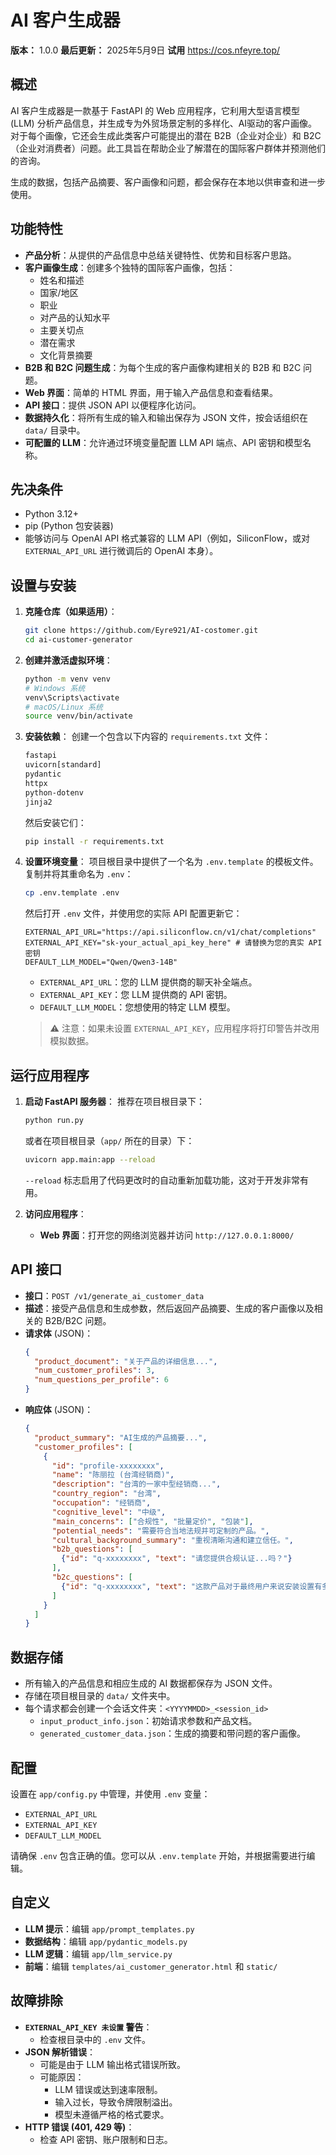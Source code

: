 # AI 客户生成器

**版本：** 1.0.0
**最后更新：** 2025年5月9日
**试用** https://cos.nfeyre.top/

## 概述

AI 客户生成器是一款基于 FastAPI 的 Web 应用程序，它利用大型语言模型 (LLM) 分析产品信息，并生成专为外贸场景定制的多样化、AI驱动的客户画像。对于每个画像，它还会生成此类客户可能提出的潜在 B2B（企业对企业）和 B2C（企业对消费者）问题。此工具旨在帮助企业了解潜在的国际客户群体并预测他们的咨询。

生成的数据，包括产品摘要、客户画像和问题，都会保存在本地以供审查和进一步使用。

## 功能特性

* **产品分析**：从提供的产品信息中总结关键特性、优势和目标客户思路。
* **客户画像生成**：创建多个独特的国际客户画像，包括：
    * 姓名和描述
    * 国家/地区
    * 职业
    * 对产品的认知水平
    * 主要关切点
    * 潜在需求
    * 文化背景摘要
* **B2B 和 B2C 问题生成**：为每个生成的客户画像构建相关的 B2B 和 B2C 问题。
* **Web 界面**：简单的 HTML 界面，用于输入产品信息和查看结果。
* **API 接口**：提供 JSON API 以便程序化访问。
* **数据持久化**：将所有生成的输入和输出保存为 JSON 文件，按会话组织在 `data/` 目录中。
* **可配置的 LLM**：允许通过环境变量配置 LLM API 端点、API 密钥和模型名称。

## 先决条件

* Python 3.12+
* pip (Python 包安装器)
* 能够访问与 OpenAI API 格式兼容的 LLM API（例如，SiliconFlow，或对 `EXTERNAL_API_URL` 进行微调后的 OpenAI 本身）。

## 设置与安装

1.  **克隆仓库（如果适用）**：
    ```bash
    git clone https://github.com/Eyre921/AI-costomer.git
    cd ai-customer-generator
    ```

2.  **创建并激活虚拟环境**：
    ```bash
    python -m venv venv
    # Windows 系统
    venv\Scripts\activate
    # macOS/Linux 系统
    source venv/bin/activate
    ```

3.  **安装依赖**：
    创建一个包含以下内容的 `requirements.txt` 文件：
    ```txt
    fastapi
    uvicorn[standard]
    pydantic
    httpx
    python-dotenv
    jinja2
    ```
    然后安装它们：
    ```bash
    pip install -r requirements.txt
    ```

4.  **设置环境变量**：
    项目根目录中提供了一个名为 `.env.template` 的模板文件。复制并将其重命名为 `.env`：
    ```bash
    cp .env.template .env
    ```
    然后打开 `.env` 文件，并使用您的实际 API 配置更新它：
    ```env
    EXTERNAL_API_URL="https://api.siliconflow.cn/v1/chat/completions"
    EXTERNAL_API_KEY="sk-your_actual_api_key_here" # 请替换为您的真实 API 密钥
    DEFAULT_LLM_MODEL="Qwen/Qwen3-14B"
    ```
    * `EXTERNAL_API_URL`：您的 LLM 提供商的聊天补全端点。
    * `EXTERNAL_API_KEY`：您 LLM 提供商的 API 密钥。
    * `DEFAULT_LLM_MODEL`：您想使用的特定 LLM 模型。

    > ⚠️ 注意：如果未设置 `EXTERNAL_API_KEY`，应用程序将打印警告并改用模拟数据。

## 运行应用程序

1.  **启动 FastAPI 服务器**：
    推荐在项目根目录下：
    ```bash
    python run.py
    ```
    或者在项目根目录（`app/` 所在的目录）下：
    ```bash
    uvicorn app.main:app --reload
    ```
    `--reload` 标志启用了代码更改时的自动重新加载功能，这对于开发非常有用。

2.  **访问应用程序**：
    * **Web 界面**：打开您的网络浏览器并访问 `http://127.0.0.1:8000/`

## API 接口

* **接口**：`POST /v1/generate_ai_customer_data`
* **描述**：接受产品信息和生成参数，然后返回产品摘要、生成的客户画像以及相关的 B2B/B2C 问题。
* **请求体** (JSON)：
    ```json
    {
      "product_document": "关于产品的详细信息...",
      "num_customer_profiles": 3,
      "num_questions_per_profile": 6
    }
    ```
* **响应体** (JSON)：
    ```json
    {
      "product_summary": "AI生成的产品摘要...",
      "customer_profiles": [
        {
          "id": "profile-xxxxxxxx",
          "name": "陈丽拉 (台湾经销商)",
          "description": "台湾的一家中型经销商...",
          "country_region": "台湾",
          "occupation": "经销商",
          "cognitive_level": "中级",
          "main_concerns": ["合规性", "批量定价", "包装"],
          "potential_needs": "需要符合当地法规并可定制的产品。",
          "cultural_background_summary": "重视清晰沟通和建立信任。",
          "b2b_questions": [
            {"id": "q-xxxxxxxx", "text": "请您提供合规认证...吗？"}
          ],
          "b2c_questions": [
            {"id": "q-xxxxxxxx", "text": "这款产品对于最终用户来说安装设置有多容易？"}
          ]
        }
      ]
    }
    ```

## 数据存储

* 所有输入的产品信息和相应生成的 AI 数据都保存为 JSON 文件。
* 存储在项目根目录的 `data/` 文件夹中。
* 每个请求都会创建一个会话文件夹：`<YYYYMMDD>_<session_id>`
    * `input_product_info.json`：初始请求参数和产品文档。
    * `generated_customer_data.json`：生成的摘要和带问题的客户画像。

## 配置

设置在 `app/config.py` 中管理，并使用 `.env` 变量：
* `EXTERNAL_API_URL`
* `EXTERNAL_API_KEY`
* `DEFAULT_LLM_MODEL`

请确保 `.env` 包含正确的值。您可以从 `.env.template` 开始，并根据需要进行编辑。

## 自定义

* **LLM 提示**：编辑 `app/prompt_templates.py`
* **数据结构**：编辑 `app/pydantic_models.py`
* **LLM 逻辑**：编辑 `app/llm_service.py`
* **前端**：编辑 `templates/ai_customer_generator.html` 和 `static/`

## 故障排除

* **`EXTERNAL_API_KEY 未设置` 警告**：
    * 检查根目录中的 `.env` 文件。
* **JSON 解析错误**：
    * 可能是由于 LLM 输出格式错误所致。
    * 可能原因：
        * LLM 错误或达到速率限制。
        * 输入过长，导致令牌限制溢出。
        * 模型未遵循严格的格式要求。
* **HTTP 错误 (401, 429 等)**：
    * 检查 API 密钥、账户限制和日志。